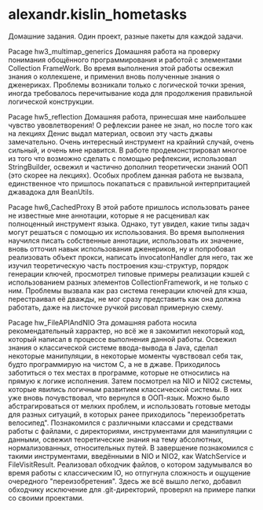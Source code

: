# alexandr.kislin_hometasks
Домашние задания. Один проект, разные пакеты для каждой задачи.

Pacage hw3_multimap_generics
Домашняя работа на проверку понимания обощённого программирования и работой с элементами Collection FrameWork. Во время выполнения этой работы освежил знания о коллекшене, и применил вновь полученные знания о дженериках. Проблемы возникали только с логической точки зрения, иногда требовалось перечитывание кода для продолжения правильной логической конструкции.

Pacage hw5_reflection
Домашняя работа, принесшая мне наибольшее чувство увовлетворения! О рефлексии ранее не знал, но после того как на лекциях Денис выдал материал, освоил эту часть джавы замечательно. Очень интересный инструмент на крайний случай, очень сильный, и очень мне нравится. В работе продемонстрировал многое из того что возможно сделать с помощью рефлексии, использовал StringBuilder, освежил и частично дополнил теоретически знаний ООП (это скорее на лекциях). Особых проблем данная работа не вызвала, единственное что пришлось покапаться с правильной интерпритацией джавадока для BeanUtils.

Pacage hw6_CachedProxy
В этой работе пришлось использовать ранее не известные мне аннотации, которые я не расценивал как полноценный инструмент языка. Однако, тут увидел, какие типы задач могут решаться с помощью их использования. Во время выполнения научился писать собственные аннотации, использовать их значение, вновь отточил навык использования дженериков, ну и попробовал реализовать объект прокси, написать invocatonHandler для него, так же изучил теоретическую часть построения кэш-структур, порядок генерации ключей, просмотрел типовые примеры реализации кэшей с использованием разных элементов CollectionFramework, и не только с ним. Проблемы вызвала как раз система генерации ключей для кэша, перестраивал её дважды, не мог сразу представить как она должна работать, даже на листочке ручкой рисовал примерную схему.

Pacage hw_FileAPIAndNIO
Эта домашняя работа носила рекомендательный харрактер, но всё же я закомитил некоторый код, который написал в процессе выполнения данной работы. Освежил знания о классической системе ввода-вывода в Java, сделал некоторые манипуляции, в некоторые моменты чувствовал себя так, будто программирую на чистом C, а не в джаве. Приходилось заботиться о тех местах в программе, которые не относились на прямую к логике исполнения. Затем посмотрел на NIO и NIO2 системы, которые явились логичным развитием классической системы. В них уже вновь почувствовал, что вернулся в ООП-язык. Можно было абстрагироваться от мелких проблем, и использовать готовые методы для разных ситуаций, в которых ранее приходилось "переизобретать велосипед". Познакомился с различными классами и средствами работы с файлами, с директориями, инструментами для манипуляции с данными, освежил теоретические знания на тему абсолютных, нормализованных, относительных путей. В завершение познакомился с такими инструментами, введёнными в NIO и NIO2, как WatchService и FileVisitResult. Реализовал обходчик файлов, о котором задумывался во время работы с классическим IO, но отпугнула сложность и ощущение очередного "переизобретения". Здесь же всё вышло легко, добавил обходчику исключение для .git-директорий, проверял на примере папки со своими проектами.
